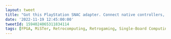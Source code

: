 ```yaml
---
layout: tweet
title: "Got this PlayStation SNAC adapter. Connect native controllers, memory cards and even the PlayStation mouse to your MiSTer FPGA. Works great!"
date: '2022-11-19 12:45:00:00'
tweetId: 1594024065311834114
tags: [FPGA, MiSTer, Retrocomputing, Retrogaming, Single-Board Computing, Tweets]
---
```




